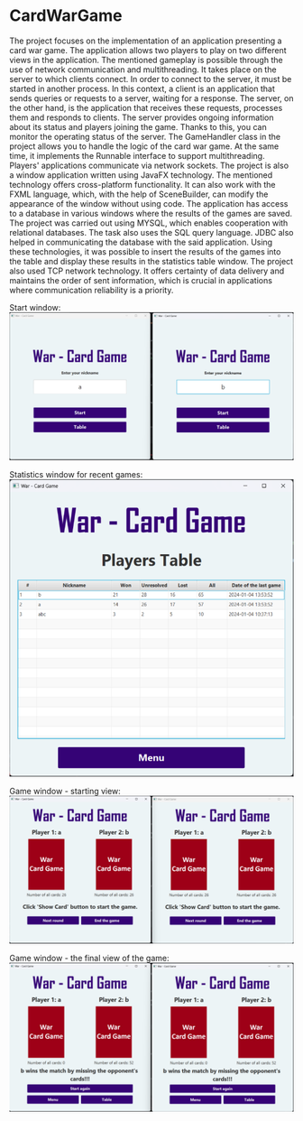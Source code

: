 # CardWarGame

The project focuses on the implementation of an application presenting a card war game. The application allows two players to play on two different views in the application. The mentioned gameplay is possible through the use of network communication and multithreading. It takes place on the server to which clients connect. In order to connect to the server, it must be started in another process. In this context, a client is an application that sends queries or requests to a server, waiting for a response. The server, on the other hand, is the application that receives these requests, processes them and responds to clients. The server provides ongoing information about its status and players joining the game. Thanks to this, you can monitor the operating status of the server. The GameHandler class in the project allows you to handle the logic of the card war game. At the same time, it implements the Runnable interface to support multithreading. Players' applications communicate via network sockets. The project is also a window application written using JavaFX technology. The mentioned technology offers cross-platform functionality. It can also work with the FXML language, which, with the help of SceneBuilder, can modify the appearance of the window without using code. The application has access to a database in various windows where the results of the games are saved. The project was carried out using MYSQL, which enables cooperation with relational databases. The task also uses the SQL query language. JDBC also helped in communicating the database with the said application. Using these technologies, it was possible to insert the results of the games into the table and display these results in the statistics table window. The project also used TCP network technology. It offers certainty of data delivery and maintains the order of sent information, which is crucial in applications where communication reliability is a priority.

Start window:
![Start window](https://github.com/jakubdziadkowiec17/CardWarGame/blob/master/photos/1.png)

Statistics window for recent games:
![Statistics window for recent games](https://github.com/jakubdziadkowiec17/CardWarGame/blob/master/photos/2.png)

Game window - starting view:
![Game window - starting view](https://github.com/jakubdziadkowiec17/CardWarGame/blob/master/photos/3.png)

Game window - the final view of the game:
![Game window - the final view of the game](https://github.com/jakubdziadkowiec17/CardWarGame/blob/master/photos/4.png)
